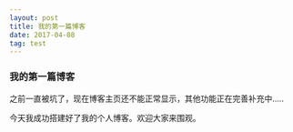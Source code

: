 ```yaml
---
layout: post
title: 我的第一篇博客
date: 2017-04-08 
tag: test
---
```


### 我的第一篇博客

之前一直被坑了，现在博客主页还不能正常显示，其他功能正在完善补充中.....



今天我成功搭建好了我的个人博客。欢迎大家来围观。